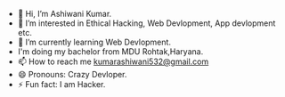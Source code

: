 - 👋 Hi, I’m Ashiwani Kumar.
- 👀 I’m interested in Ethical Hacking, Web Devlopment, App devlopment etc.
- 🌱 I’m currently learning Web Devlopment.
- I'm doing my bachelor from MDU Rohtak,Haryana.
- 📫 How to reach me kumarashiwani532@gmail.com
- 😄 Pronouns: Crazy Devloper.
- ⚡ Fun fact: I am Hacker.

<!---
AshiwaniKumar-hacker/AshiwaniKumar-hacker is a ✨ special ✨ repository because its `README.md` (this file) appears on your GitHub profile.
You can click the Preview link to take a look at your changes.
--->
